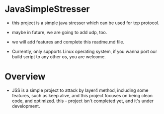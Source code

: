 # JavaSimpleStresser

- this project is a simple java stresser which can be used for tcp protocol.
- maybe in future, we are going to add udp, too.

- we will add features and complete this readme.md file.

- Currently, only supports Linux operating system, if you wanna port our build script to any other os, you are welcome.

# Overview
- JSS is a simple project to attack by layer4 method, including some features, such as keep alive, and this project focuses on being clean code, and optimized. this - project isn't completed yet, and it's under development.
